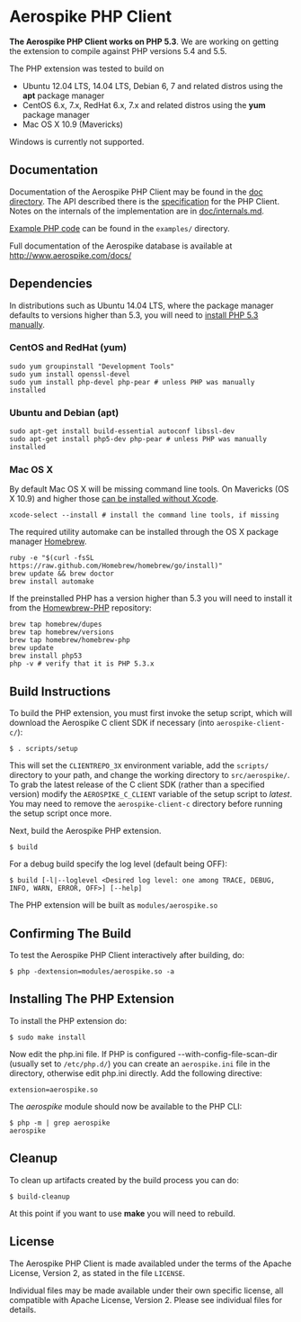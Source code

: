 # Aerospike PHP Client

**The Aerospike PHP Client works on PHP 5.3**. We are working on getting the
extension to compile against PHP versions 5.4 and 5.5.

The PHP extension was tested to build on

 - Ubuntu 12.04 LTS, 14.04 LTS, Debian 6, 7 and related distros using the **apt** package manager
 - CentOS 6.x, 7.x, RedHat 6.x, 7.x and related distros using the **yum** package manager
 - Mac OS X 10.9 (Mavericks)

Windows is currently not supported.

## Documentation

Documentation of the Aerospike PHP Client may be found in the [doc directory](doc/README.md).
The API described there is the [specification](doc/aerospike.md) for the PHP Client.
Notes on the internals of the implementation are in [doc/internals.md](doc/internals.md).

[Example PHP code](examples/) can be found in the `examples/` directory.

Full documentation of the Aerospike database is available at http://www.aerospike.com/docs/

## Dependencies

In distributions such as Ubuntu 14.04 LTS, where the package manager defaults
to versions higher than 5.3, you will need to [install PHP 5.3 manually](http://www.php.net/downloads.php).

### CentOS and RedHat (yum)

    sudo yum groupinstall "Development Tools"
    sudo yum install openssl-devel
    sudo yum install php-devel php-pear # unless PHP was manually installed

### Ubuntu and Debian (apt)

    sudo apt-get install build-essential autoconf libssl-dev
    sudo apt-get install php5-dev php-pear # unless PHP was manually installed

### Mac OS X

By default Mac OS X will be missing command line tools. On Mavericks (OS X 10.9)
and higher those [can be installed without Xcode](http://osxdaily.com/2014/02/12/install-command-line-tools-mac-os-x/).

    xcode-select --install # install the command line tools, if missing

The required utility automake can be installed through the OS X package manager
[Homebrew](http://brew.sh/).

    ruby -e "$(curl -fsSL https://raw.github.com/Homebrew/homebrew/go/install)"
    brew update && brew doctor
    brew install automake

If the preinstalled PHP has a version higher than 5.3 you will need to install it
from the [Homewbrew-PHP](https://github.com/Homebrew/homebrew-php) repository:

    brew tap homebrew/dupes
    brew tap homebrew/versions
    brew tap homebrew/homebrew-php
    brew update
    brew install php53
    php -v # verify that it is PHP 5.3.x

## Build Instructions

To build the PHP extension, you must first invoke the setup script, which will
download the Aerospike C client SDK if necessary (into `aerospike-client-c/`):

    $ . scripts/setup

This will set the `CLIENTREPO_3X` environment variable, add the `scripts/` 
directory to your path, and change the working directory to `src/aerospike/`.
To grab the latest release of the C client SDK (rather than a specified
version) modify the `AEROSPIKE_C_CLIENT` variable of the setup script
to *latest*. You may need to remove the `aerospike-client-c` directory before
running the setup script once more.

Next, build the Aerospike PHP extension.

    $ build

For a debug build specify the log level (default being OFF):

    $ build [-l|--loglevel <Desired log level: one among TRACE, DEBUG, INFO, WARN, ERROR, OFF>] [--help]

The PHP extension will be built as `modules/aerospike.so`

## Confirming The Build

To test the Aerospike PHP Client interactively after building, do:

    $ php -dextension=modules/aerospike.so -a

## Installing The PHP Extension

To install the PHP extension do:

    $ sudo make install

Now edit the php.ini file.  If PHP is configured --with-config-file-scan-dir
(usually set to `/etc/php.d/`) you can create an `aerospike.ini` file in the
directory, otherwise edit php.ini directly. Add the following directive:

    extension=aerospike.so

The *aerospike* module should now be available to the PHP CLI:

    $ php -m | grep aerospike
    aerospike

## Cleanup

To clean up artifacts created by the build process you can do:

    $ build-cleanup

At this point if you want to use **make** you will need to rebuild.

## License

The Aerospike PHP Client is made availabled under the terms of
the Apache License, Version 2, as stated in the file `LICENSE`.

Individual files may be made available under their own specific license,
all compatible with Apache License, Version 2. Please see individual files for
details.


